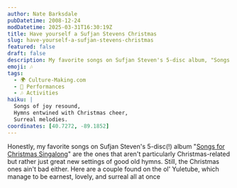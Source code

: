 ```yaml
---
author: Nate Barksdale
pubDatetime: 2008-12-24
modDatetime: 2025-03-31T16:30:19Z
title: Have yourself a Sufjan Stevens Christmas
slug: have-yourself-a-sufjan-stevens-christmas
featured: false
draft: false
description: My favorite songs on Sufjan Steven's 5-disc album, "Songs for Christmas Singalong," beautifully blend hymns with a touch of Christmas spirit.
emoji: 🎶
tags:
  - 🌍 Culture-Making.com
  - 🎤 Performances
  - 🎶 Activities
haiku: |
  Songs of joy resound,  
  Hymns entwined with Christmas cheer,  
  Surreal melodies.
coordinates: [40.7272, -89.1852]
---
```


Honestly, my favorite songs on Sufjan Steven's 5-disc(!) album "[Songs for Christmas Singalong](http://web.archive.org/web/20121020182942/http://asthmatickitty.com/music.php?releaseID=63)" are the ones that aren't particularly Christmas-related but rather just great new settings of good old hymns. Still, the Christmas ones ain't bad either. Here are a couple found on the ol' Yuletube, which manage to be earnest, lovely, and surreal all at once
